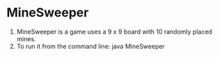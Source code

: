 # MineSweeper
1. MineSweeper is a game uses a 9 x 9 board with 10 randomly placed mines. 
2. To run it from the command line: java MineSweeper
